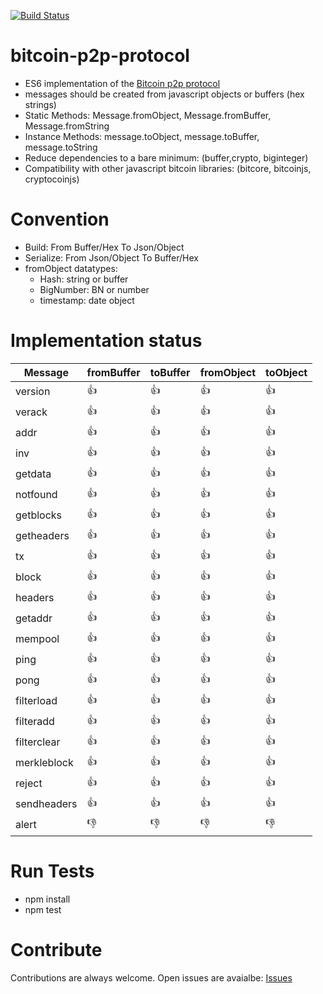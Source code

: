 [![Build Status](https://travis-ci.org/getbitpocket/bitcoin-p2p-messages.svg?branch=master)](https://travis-ci.org/getbitpocket/bitcoin-p2p-messages)

# bitcoin-p2p-protocol

 - ES6 implementation of the [Bitcoin p2p protocol](https://en.bitcoin.it/wiki/Protocol_documentation)
 - messages should be created from javascript objects or buffers (hex strings) 
 - Static Methods: Message.fromObject, Message.fromBuffer, Message.fromString
 - Instance Methods: message.toObject, message.toBuffer, message.toString
 - Reduce dependencies to a bare minimum: (buffer,crypto, biginteger)
 - Compatibility with other javascript bitcoin libraries: (bitcore, bitcoinjs, cryptocoinjs)

# Convention

 - Build: From Buffer/Hex To Json/Object
 - Serialize: From Json/Object To Buffer/Hex
 - fromObject datatypes:
    - Hash: string or buffer
    - BigNumber: BN or number
    - timestamp: date object

# Implementation status

|Message|fromBuffer|toBuffer|fromObject|toObject|
|---|---|---|---|---|
|version|:+1:|:+1:|:+1:|:+1:|
|verack|:+1:|:+1:|:+1:|:+1:|
|addr|:+1:|:+1:|:+1:|:+1:|
|inv|:+1:|:+1:|:+1:|:+1:|
|getdata|:+1:|:+1:|:+1:|:+1:|
|notfound|:+1:|:+1:|:+1:|:+1:|
|getblocks|:+1:|:+1:|:+1:|:+1:|
|getheaders|:+1:|:+1:|:+1:|:+1:|
|tx|:+1:|:+1:|:+1:|:+1:|
|block|:+1:|:+1:|:+1:|:+1:|
|headers|:+1:|:+1:|:+1:|:+1:|
|getaddr|:+1:|:+1:|:+1:|:+1:|
|mempool|:+1:|:+1:|:+1:|:+1:|
|ping|:+1:|:+1:|:+1:|:+1:|
|pong|:+1:|:+1:|:+1:|:+1:|
|filterload|:+1:|:+1:|:+1:|:+1:|
|filteradd|:+1:|:+1:|:+1:|:+1:|
|filterclear|:+1:|:+1:|:+1:|:+1:|
|merkleblock|:+1:|:+1:|:+1:|:+1:|
|reject|:+1:|:+1:|:+1:|:+1:|
|sendheaders|:+1:|:+1:|:+1:|:+1:|
|alert|:-1:|:-1:|:-1:|:-1:|

# Run Tests

 - npm install
 - npm test

# Contribute

Contributions are always welcome. Open issues are avaialbe: [Issues](https://github.com/getbitpocket/bitcoin-p2p-messages/issues)
